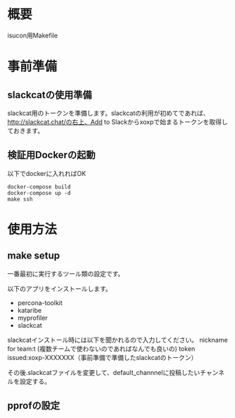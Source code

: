
# 概要
isucon用Makefile

# 事前準備

## slackcatの使用準備
slackcat用のトークンを準備します。slackcatの利用が初めてであれば、http://slackcat.chat/の右上、Add to Slackからxoxpで始まるトークンを取得しておきます。

## 検証用Dockerの起動
以下でdockerに入れればOK

```
docker-compose build
docker-compose up -d
make ssh
```
# 使用方法

## make setup
一番最初に実行するツール類の設定です。

以下のアプリをインストールします。
- percona-toolkit
- kataribe
- myprofiler
- slackcat

slackcatインストール時には以下を聞かれるので入力してください。
nickname for team:t (複数チームで使わないのであればなんでも良いの)
token issued:xoxp-XXXXXXX（事前準備で準備したslackcatのトークン）

その後.slackcatファイルを変更して、default_channnelに投稿したいチャンネルを設定する。

## pprofの設定

